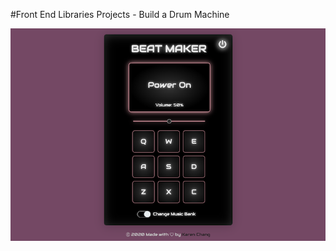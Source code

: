 #Front End Libraries Projects - Build a Drum Machine

![Drum Machine](https://github.com/karen-developer/react-drum-machine/blob/main/public/react-drum-machine.png?raw=true)
